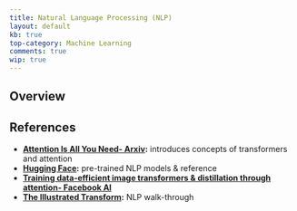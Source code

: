 ```yaml
---
title: Natural Language Processing (NLP)
layout: default
kb: true
top-category: Machine Learning
comments: true
wip: true
---
```


## Overview


## References

* **[Attention Is All You Need- Arxiv](https://arxiv.org/pdf/1706.03762.pdf):** introduces concepts of transformers and attention
* **[Hugging Face](https://huggingface.co/):** pre-trained NLP models & reference
* **[Training data-efficient image transformers & distillation through attention- Facebook AI](https://arxiv.org/pdf/2012.12877.pdf)**
* **[The Illustrated Transform](http://jalammar.github.io/illustrated-transformer/):** NLP walk-through


